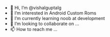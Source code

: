 - 👋 Hi, I’m @vishalguptaIg
- 👀 I’m interested in Android Custom Roms
- 🌱 I’m currently learning noob at development 
- 💞️ I’m looking to collaborate on ...
- 📫 How to reach me ...

<!---
vishalguptaIg/vishalguptaIg is a ✨ special ✨ repository because its `README.md` (this file) appears on your GitHub profile.
You can click the Preview link to take a look at your changes.
--->
